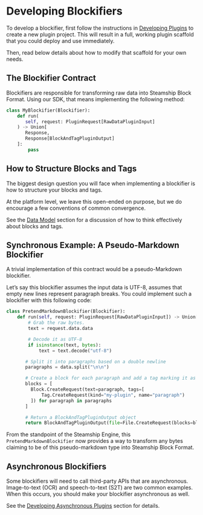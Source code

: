 <a id="developingblockifierssec"></a>

# Developing Blockifiers

To develop a blockifier, first follow the instructions in [Developing Plugins](index.md#developingpluginssec) to create
a new plugin project. This will result in a full, working plugin scaffold that you could
deploy and use immediately.

Then, read below details about how to modify that scaffold for your own needs.

## The Blockifier Contract

Blockifiers are responsible for transforming raw data into Steamship Block Format.
Using our SDK, that means implementing the following method:

```python
class MyBlockifier(Blockifier):
    def run(
       self, request: PluginRequest[RawDataPluginInput]
    ) -> Union[
       Response,
       Response[BlockAndTagPluginOutput]
    ]:
        pass
```

## How to Structure Blocks and Tags

The biggest design question you will face when implementing a blockifier is how to structure your blocks and tags.

At the platform level, we leave this open-ended on purpose, but we do encourage a few conventions of common convergence.

See the [Data Model](../../data#data-model) section for a discussion of how to think effectively about blocks and tags.

## Synchronous Example: A Pseudo-Markdown Blockifier

A trivial implementation of this contract would be a pseudo-Markdown blockifier.

Let’s say this blockifier assumes the input data is UTF-8, assumes that empty new lines represent paragraph breaks.
You could implement such a blockifier with this following code:

```python
class PretendMarkdownBlockifier(Blockifier):
    def run(self, request: PluginRequest[RawDataPluginInput]) -> Union[PluginRequest[BlockAndTagPluginOutput], BlockAndTagPluginOutput]:
        # Grab the raw bytes.
        text = request.data.data

        # Decode it as UTF-8
        if isinstance(text, bytes):
            text = text.decode("utf-8")

       # Split it into paragraphs based on a double newline
       paragraphs = data.split("\n\n")

       # Create a block for each paragraph and add a tag marking it as a paragraph
       blocks = [
         Block.CreateRequest(text=paragraph, tags=[
             Tag.CreateRequest(kind="my-plugin", name="paragraph")
         ]) for paragraph in paragraphs
       ]

       # Return a BlockAndTagPluginOutput object
       return BlockAndTagPluginOutput(file=File.CreateRequest(blocks=blocks))
```

From the standpoint of the Steamship Engine, this `PretendMarkdownBlockifier` now provides a way to
transform any bytes claiming to be of this pseudo-markdown type into Steamship Block Format.

## Asynchronous Blockifiers

Some blockifiers will need to call third-party APIs that are asynchronous.
Image-to-text (OCR) and speech-to-text (S2T) are two common examples.
When this occurs, you should make your blockifier asynchronous as well.

See the [Developing Asynchronous Plugins](async-plugins.md#developingasync) section for details.
